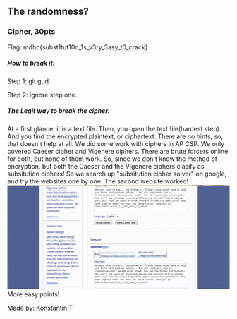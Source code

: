 ## The randomness?

### Cipher, 30pts

Flag:  mdhc{subst1tut10n\_1s\_v3ry\_3asy\_t0\_crack}

##### How to break it:

Step 1: git gud.

Step 2: ignore step one.

##### The Legit way to break the cipher:

At a first glance, it is a text file. Then, you open the text file\(hardest step\). And you find the encrypted plaintext, or ciphertext. There are no hints, so, that doesn't help at all. We did some work with ciphers in AP CSP. We only covered Caeser cipher and Vigenere ciphers. There are brute forcers online for both, but none of them work. So, since we don't know the method of encryption, but both the Caeser and the Vigenere ciphers clasify as subsitution ciphers! So we search up "subsitution cipher solver" on google, and try the websites one by one. The second website worked! ![](/assets/Capture1.PNG)More easy points!

Made by: Konstantin T

